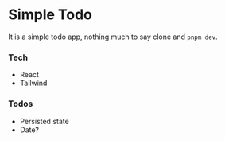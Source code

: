 # Simple Todo

It is a simple todo app, nothing much to say clone and `pnpm dev`.

### Tech

- React
- Tailwind

### Todos

- Persisted state
- Date?
